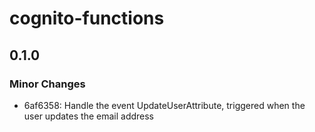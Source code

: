 # cognito-functions

## 0.1.0

### Minor Changes

- 6af6358: Handle the event UpdateUserAttribute, triggered when the user updates the email address
